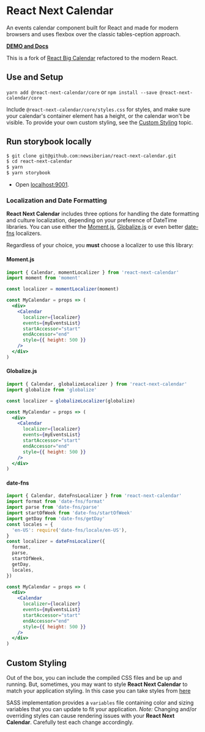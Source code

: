 # React Next Calendar

An events calendar component built for React and made for modern browsers and
uses flexbox over the classic tables-ception approach.

[**DEMO and Docs**](http://jquense.github.io/react-big-calendar/examples/index.html)

This is a fork of [React Big Calendar](https://intljusticemission.github.io/react-big-calendar/examples/index.html)
refactored to the modern React.

## Use and Setup

`yarn add @react-next-calendar/core` or `npm install --save @react-next-calendar/core`

Include `@react-next-calendar/core/styles.css` for styles, and make sure your
calendar's container element has a height, or the calendar won't be visible. To
provide your own custom styling, see the [Custom Styling](#custom-styling) topic.

## Run storybook locally

```sh
$ git clone git@github.com:newsiberian/react-next-calendar.git
$ cd react-next-calendar
$ yarn
$ yarn storybook
```

- Open [localhost:9001](http://localhost:9001/).

### Localization and Date Formatting

**React Next Calendar** includes three options for handling the date formatting and
culture localization, depending on your preference of DateTime libraries. You can
use either the [Moment.js](http://momentjs.com/), [Globalize.js](https://github.com/jquery/globalize)
or even better [date-fns](https://date-fns.org/) localizers.

Regardless of your choice, you **must** choose a localizer to use this library:

#### Moment.js

```jsx
import { Calendar, momentLocalizer } from 'react-next-calendar'
import moment from 'moment'

const localizer = momentLocalizer(moment)

const MyCalendar = props => (
  <div>
    <Calendar
      localizer={localizer}
      events={myEventsList}
      startAccessor="start"
      endAccessor="end"
      style={{ height: 500 }}
    />
  </div>
)
```

#### Globalize.js

```jsx
import { Calendar, globalizeLocalizer } from 'react-next-calendar'
import globalize from 'globalize'

const localizer = globalizeLocalizer(globalize)

const MyCalendar = props => (
  <div>
    <Calendar
      localizer={localizer}
      events={myEventsList}
      startAccessor="start"
      endAccessor="end"
      style={{ height: 500 }}
    />
  </div>
)
```

#### date-fns

```jsx
import { Calendar, dateFnsLocalizer } from 'react-next-calendar'
import format from 'date-fns/format'
import parse from 'date-fns/parse'
import startOfWeek from 'date-fns/startOfWeek'
import getDay from 'date-fns/getDay'
const locales = {
  'en-US': require('date-fns/locale/en-US'),
}
const localizer = dateFnsLocalizer({
  format,
  parse,
  startOfWeek,
  getDay,
  locales,
})

const MyCalendar = props => (
  <div>
    <Calendar
      localizer={localizer}
      events={myEventsList}
      startAccessor="start"
      endAccessor="end"
      style={{ height: 500 }}
    />
  </div>
)
```

## Custom Styling

Out of the box, you can include the compiled CSS files and be up and running.
But, sometimes, you may want to style **React Next Calendar** to match your application
styling. In this case you can take styles from [here](https://github.com/newsiberian/react-next-calendar/tree/main/packages/core/src/sass)

SASS implementation provides a `variables` file containing color and sizing
variables that you can update to fit your application. _Note:_ Changing and/or
overriding styles can cause rendering issues with your **React Next Calendar**.
Carefully test each change accordingly.
